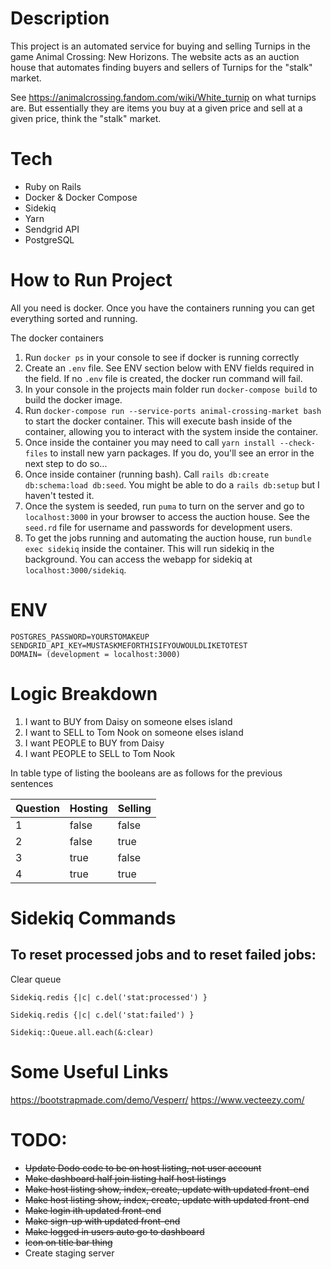 # Description
This project is an automated service for buying and selling Turnips in the game Animal Crossing: New Horizons. The website acts as an auction house that automates finding buyers and sellers of Turnips for the "stalk" market.

See https://animalcrossing.fandom.com/wiki/White_turnip on what turnips are. But essentially they are items you buy at a given price and sell at a given price, think the "stalk" market.

# Tech
* Ruby on Rails
* Docker & Docker Compose
* Sidekiq
* Yarn
* Sendgrid API
* PostgreSQL

# How to Run Project
All you need is docker. Once you have the containers running you can get everything sorted and running.

The docker containers

1) Run `docker ps` in your console to see if docker is running correctly
2) Create an `.env` file. See ENV section below with ENV fields required in the field. If no `.env` file is created, the docker run command will fail.
3) In your console in the projects main folder run `docker-compose build` to build the docker image.
4) Run `docker-compose run --service-ports animal-crossing-market bash` to start the docker container. This will execute bash inside of the container, allowing you to interact with the system inside the container.
5) Once inside the container you may need to call `yarn install --check-files` to install new yarn packages. If you do, you'll see an error in the next step to do so...
6) Once inside container (running bash). Call `rails db:create db:schema:load db:seed`. You might be able to do a `rails db:setup` but I haven't tested it.
7) Once the system is seeded, run `puma` to turn on the server and go to `localhost:3000` in your browser to access the auction house. See the `seed.rd` file for username and passwords for development users.
8) To get the jobs running and automating the auction house, run `bundle exec sidekiq` inside the container. This will run sidekiq in the background. You can access the webapp for sidekiq at `localhost:3000/sidekiq`.
# ENV
```
POSTGRES_PASSWORD=YOURSTOMAKEUP
SENDGRID_API_KEY=MUSTASKMEFORTHISIFYOUWOULDLIKETOTEST
DOMAIN= (development = localhost:3000)
```

# Logic Breakdown
1) I want to BUY from Daisy on someone elses island
2) I want to SELL to Tom Nook on someone elses island
3) I want PEOPLE to BUY from Daisy
4) I want PEOPLE to SELL to Tom Nook

In table type of listing the booleans are as follows for the previous sentences

| Question | Hosting | Selling |
|----------|---------|---------|
| 1        | false   | false   |
| 2        | false   | true    |
| 3        | true    | false   |
| 4        | true    | true    |


# Sidekiq Commands
## To reset processed jobs and to reset failed jobs:
Clear queue

`Sidekiq.redis {|c| c.del('stat:processed') }`

`Sidekiq.redis {|c| c.del('stat:failed') }`

`Sidekiq::Queue.all.each(&:clear)`

# Some Useful Links
https://bootstrapmade.com/demo/Vesperr/
https://www.vecteezy.com/

# TODO:
* ~~Update Dodo code to be on host listing, not user account~~
* ~~Make dashboard half join listing half host listings~~
* ~~Make host listing show, index, create, update with updated front-end~~
* ~~Make host listing show, index, create, update with updated front-end~~
* ~~Make login ith updated front-end~~
* ~~Make sign-up with updated front-end~~
* ~~Make logged in users auto go to dashboard~~
* ~~Icon on title bar thing~~
* Create staging server
